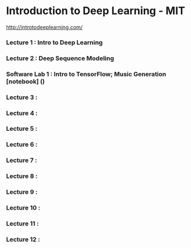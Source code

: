 # Introduction to Deep Learning - MIT


http://introtodeeplearning.com/


### Lecture 1 : Intro to Deep Learning
### Lecture 2 : Deep Sequence Modeling
### Software Lab 1 : Intro to TensorFlow; Music Generation [notebook] ()
### Lecture 3 : 
### Lecture 4 : 
### Lecture 5 : 
### Lecture 6 : 
### Lecture 7 : 
### Lecture 8 : 
### Lecture 9 : 
### Lecture 10 : 
### Lecture 11 : 
### Lecture 12 : 
